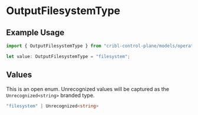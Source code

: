 # OutputFilesystemType

## Example Usage

```typescript
import { OutputFilesystemType } from "cribl-control-plane/models/operations";

let value: OutputFilesystemType = "filesystem";
```

## Values

This is an open enum. Unrecognized values will be captured as the `Unrecognized<string>` branded type.

```typescript
"filesystem" | Unrecognized<string>
```
